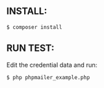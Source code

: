 
## INSTALL:

`$ composer install`

## RUN TEST:

Edit the credential data and run:

`$ php phpmailer_example.php`
